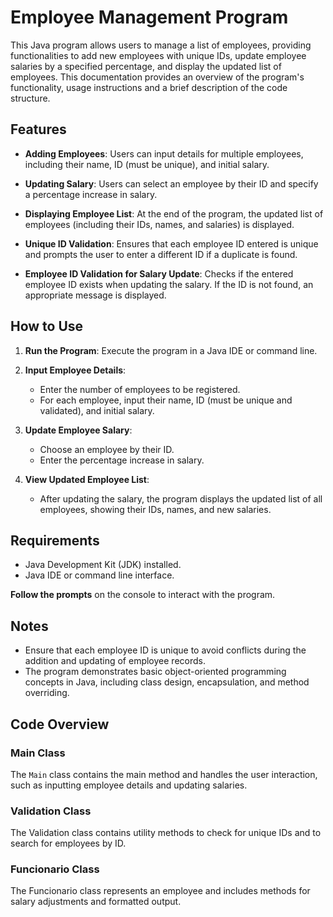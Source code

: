 # Employee Management Program

This Java program allows users to manage a list of employees, providing functionalities to add new employees with unique IDs, update employee salaries by a specified percentage, and display the updated list of employees.
This documentation provides an overview of the program's functionality, usage instructions and a brief description of the code structure.

## Features

- **Adding Employees**: Users can input details for multiple employees, including their name, ID (must be unique), and initial salary.
  
- **Updating Salary**: Users can select an employee by their ID and specify a percentage increase in salary.
  
- **Displaying Employee List**: At the end of the program, the updated list of employees (including their IDs, names, and salaries) is displayed.

- **Unique ID Validation**: Ensures that each employee ID entered is unique and prompts the user to enter a different ID if a duplicate is found.

- **Employee ID Validation for Salary Update**: Checks if the entered employee ID exists when updating the salary. If the ID is not found, an appropriate message is displayed.

## How to Use

1. **Run the Program**: Execute the program in a Java IDE or command line.

2. **Input Employee Details**:
   - Enter the number of employees to be registered.
   - For each employee, input their name, ID (must be unique and validated), and initial salary.

3. **Update Employee Salary**:
   - Choose an employee by their ID.
   - Enter the percentage increase in salary.

4. **View Updated Employee List**:
   - After updating the salary, the program displays the updated list of all employees, showing their IDs, names, and new salaries.


## Requirements

- Java Development Kit (JDK) installed.
- Java IDE or command line interface.

**Follow the prompts** on the console to interact with the program.

## Notes

- Ensure that each employee ID is unique to avoid conflicts during the addition and updating of employee records.
- The program demonstrates basic object-oriented programming concepts in Java, including class design, encapsulation, and method overriding.

## Code Overview

### Main Class

The `Main` class contains the main method and handles the user interaction, such as inputting employee details and updating salaries.

### Validation Class

The Validation class contains utility methods to check for unique IDs and to search for employees by ID.

### Funcionario Class

The Funcionario class represents an employee and includes methods for salary adjustments and formatted output.

